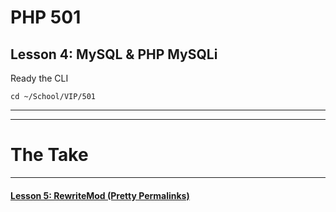 # PHP 501
## Lesson 4: MySQL & PHP MySQLi

Ready the CLI

`cd ~/School/VIP/501`

___


___

# The Take



___

#### [Lesson 5: RewriteMod (Pretty Permalinks)](https://github.com/inkVerb/vip/blob/master/501-php/Lesson-05.md)
